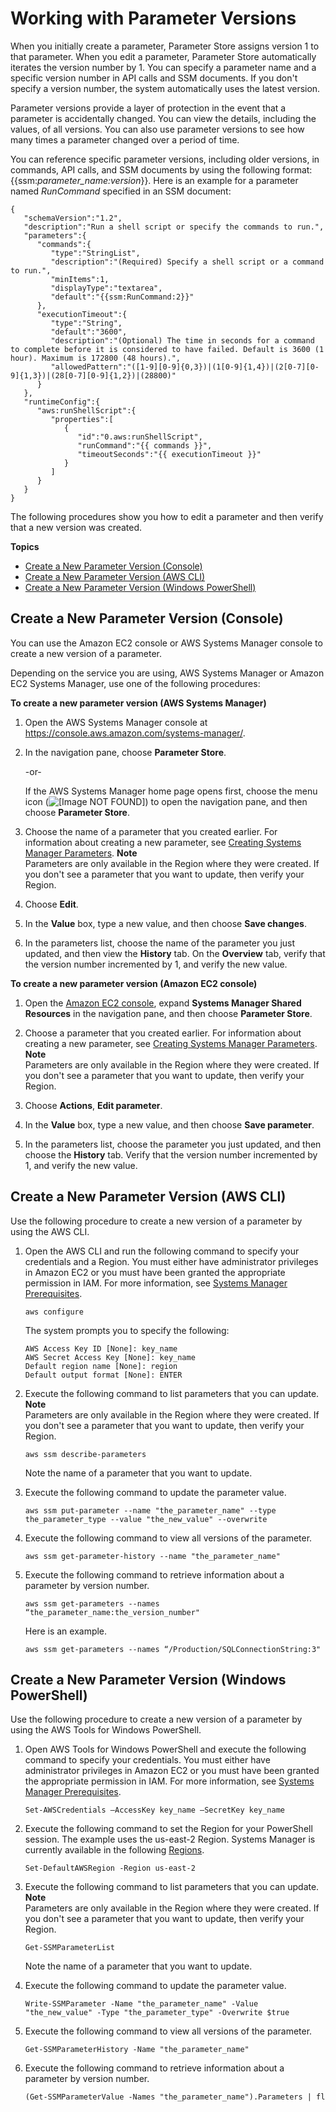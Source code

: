 # Working with Parameter Versions<a name="sysman-paramstore-versions"></a>

When you initially create a parameter, Parameter Store assigns version 1 to that parameter\. When you edit a parameter, Parameter Store automatically iterates the version number by 1\. You can specify a parameter name and a specific version number in API calls and SSM documents\. If you don't specify a version number, the system automatically uses the latest version\.

Parameter versions provide a layer of protection in the event that a parameter is accidentally changed\. You can view the details, including the values, of all versions\. You can also use parameter versions to see how many times a parameter changed over a period of time\.

You can reference specific parameter versions, including older versions, in commands, API calls, and SSM documents by using the following format: \{\{ssm:*parameter\_name:version*\}\}\. Here is an example for a parameter named *RunCommand* specified in an SSM document: 

```
{
   "schemaVersion":"1.2",
   "description":"Run a shell script or specify the commands to run.",
   "parameters":{
      "commands":{
         "type":"StringList",
         "description":"(Required) Specify a shell script or a command to run.",
         "minItems":1,
         "displayType":"textarea",
         "default":"{{ssm:RunCommand:2}}"
      },
      "executionTimeout":{
         "type":"String",
         "default":"3600",
         "description":"(Optional) The time in seconds for a command to complete before it is considered to have failed. Default is 3600 (1 hour). Maximum is 172800 (48 hours).",
         "allowedPattern":"([1-9][0-9]{0,3})|(1[0-9]{1,4})|(2[0-7][0-9]{1,3})|(28[0-7][0-9]{1,2})|(28800)"
      }
   },
   "runtimeConfig":{
      "aws:runShellScript":{
         "properties":[
            {
               "id":"0.aws:runShellScript",
               "runCommand":"{{ commands }}",
               "timeoutSeconds":"{{ executionTimeout }}"
            }
         ]
      }
   }
}
```

The following procedures show you how to edit a parameter and then verify that a new version was created\.

**Topics**
+ [Create a New Parameter Version \(Console\)](#sysman-paramstore-version-console)
+ [Create a New Parameter Version \(AWS CLI\)](#sysman-paramstore-version-cli)
+ [Create a New Parameter Version \(Windows PowerShell\)](#sysman-paramstore-version-powershell)

## Create a New Parameter Version \(Console\)<a name="sysman-paramstore-version-console"></a>

You can use the Amazon EC2 console or AWS Systems Manager console to create a new version of a parameter\.

Depending on the service you are using, AWS Systems Manager or Amazon EC2 Systems Manager, use one of the following procedures:

**To create a new parameter version \(AWS Systems Manager\)**

1. Open the AWS Systems Manager console at [https://console\.aws\.amazon\.com/systems\-manager/](https://console.aws.amazon.com/systems-manager/)\.

1. In the navigation pane, choose **Parameter Store**\.

   \-or\-

   If the AWS Systems Manager home page opens first, choose the menu icon \(![\[Image NOT FOUND\]](http://docs.aws.amazon.com/systems-manager/latest/userguide/images/menu-icon-small.png)\) to open the navigation pane, and then choose **Parameter Store**\.

1. Choose the name of a parameter that you created earlier\. For information about creating a new parameter, see [Creating Systems Manager Parameters](sysman-paramstore-su-create.md)\. 
**Note**  
Parameters are only available in the Region where they were created\. If you don't see a parameter that you want to update, then verify your Region\.

1. Choose **Edit**\.

1. In the **Value** box, type a new value, and then choose **Save changes**\.

1. In the parameters list, choose the name of the parameter you just updated, and then view the **History** tab\. On the **Overview** tab, verify that the version number incremented by 1, and verify the new value\.

**To create a new parameter version \(Amazon EC2 console\)**

1. Open the [Amazon EC2 console](https://console.aws.amazon.com/ec2/), expand **Systems Manager Shared Resources** in the navigation pane, and then choose **Parameter Store**\. 

1. Choose a parameter that you created earlier\. For information about creating a new parameter, see [Creating Systems Manager Parameters](sysman-paramstore-su-create.md)\. 
**Note**  
Parameters are only available in the Region where they were created\. If you don't see a parameter that you want to update, then verify your Region\.

1. Choose **Actions**, **Edit parameter**\.

1. In the **Value** box, type a new value, and then choose **Save parameter**\.

1. In the parameters list, choose the parameter you just updated, and then choose the **History** tab\. Verify that the version number incremented by 1, and verify the new value\.

## Create a New Parameter Version \(AWS CLI\)<a name="sysman-paramstore-version-cli"></a>

Use the following procedure to create a new version of a parameter by using the AWS CLI\.

1. Open the AWS CLI and run the following command to specify your credentials and a Region\. You must either have administrator privileges in Amazon EC2 or you must have been granted the appropriate permission in IAM\. For more information, see [Systems Manager Prerequisites](systems-manager-prereqs.md)\. 

   ```
   aws configure
   ```

   The system prompts you to specify the following:

   ```
   AWS Access Key ID [None]: key_name
   AWS Secret Access Key [None]: key_name
   Default region name [None]: region
   Default output format [None]: ENTER
   ```

1. Execute the following command to list parameters that you can update\.
**Note**  
Parameters are only available in the Region where they were created\. If you don't see a parameter that you want to update, then verify your Region\.

   ```
   aws ssm describe-parameters
   ```

   Note the name of a parameter that you want to update\.

1. Execute the following command to update the parameter value\.

   ```
   aws ssm put-parameter --name "the_parameter_name" --type the_parameter_type --value "the_new_value" --overwrite
   ```

1. Execute the following command to view all versions of the parameter\.

   ```
   aws ssm get-parameter-history --name "the_parameter_name"
   ```

1. Execute the following command to retrieve information about a parameter by version number\.

   ```
   aws ssm get-parameters --names “the_parameter_name:the_version_number" 
   ```

   Here is an example\.

   ```
   aws ssm get-parameters --names “/Production/SQLConnectionString:3" 
   ```

## Create a New Parameter Version \(Windows PowerShell\)<a name="sysman-paramstore-version-powershell"></a>

Use the following procedure to create a new version of a parameter by using the AWS Tools for Windows PowerShell\.

1. Open AWS Tools for Windows PowerShell and execute the following command to specify your credentials\. You must either have administrator privileges in Amazon EC2 or you must have been granted the appropriate permission in IAM\. For more information, see [Systems Manager Prerequisites](systems-manager-prereqs.md)\.

   ```
   Set-AWSCredentials –AccessKey key_name –SecretKey key_name
   ```

1. Execute the following command to set the Region for your PowerShell session\. The example uses the us\-east\-2 Region\. Systems Manager is currently available in the following [Regions](http://docs.aws.amazon.com/general/latest/gr/rande.html#ssm_region)\.

   ```
   Set-DefaultAWSRegion -Region us-east-2
   ```

1. Execute the following command to list parameters that you can update\.
**Note**  
Parameters are only available in the Region where they were created\. If you don't see a parameter that you want to update, then verify your Region\.

   ```
   Get-SSMParameterList
   ```

   Note the name of a parameter that you want to update\.

1. Execute the following command to update the parameter value\.

   ```
   Write-SSMParameter -Name "the_parameter_name" -Value "the_new_value" -Type "the_parameter_type" -Overwrite $true 
   ```

1. Execute the following command to view all versions of the parameter\.

   ```
   Get-SSMParameterHistory -Name "the_parameter_name"
   ```

1. Execute the following command to retrieve information about a parameter by version number\.

   ```
   (Get-SSMParameterValue -Names "the_parameter_name").Parameters | fl 
   ```